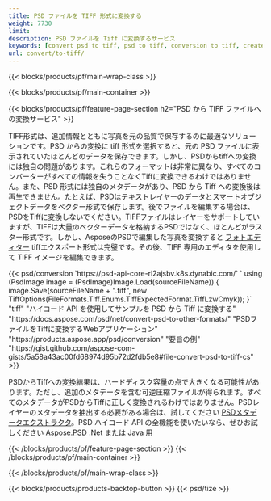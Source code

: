 ```yaml
---
title: PSD ファイルを TIFF 形式に変換する
weight: 7730
limit: 
description: PSD ファイルを Tiff に変換するサービス
keywords: [convert psd to tiff, psd to tiff, conversion to tiff, create tiff from psd, print psd as tiff]
url: convert/to-tiff/
---
```


{{< blocks/products/pf/main-wrap-class >}}

{{< blocks/products/pf/main-container >}}

{{< blocks/products/pf/feature-page-section h2="PSD から TIFF ファイルへの変換サービス" >}}
<p>TIFF形式は、追加情報とともに写真を元の品質で保存するのに最適なソリューションです。PSD からの変換に tiff 形式を選択すると、元の PSD ファイルに表示されていたほとんどのデータを保存できます。しかし、PSDからtiffへの変換には独自の問題があります。これらのフォーマットは非常に異なり、すべてのコンバーターがすべての情報を失うことなくTiffに変換できるわけではありません。また、PSD 形式には独自のメタデータがあり、PSD から Tiff への変換後は再生できません。たとえば、PSDはテキストレイヤーのデータとスマートオブジェクトデータをベクター形式で保存します。後でファイルを編集する場合は、PSDをTiffに変換しないでください。TIFFファイルはレイヤーをサポートしていますが、TIFFは大量のベクターデータを格納するPSDではなく、ほとんどがラスター形式です。しかし、AsposeのPSDで編集した写真を変換すると <a href="https://products.aspose.app/psd/photo-editor">フォトエディター</a> tiffエクスポート形式は完璧です。その後、TIFF 専用のエディタを使用して TIFF イメージを編集できます。</p>
{{< psd/conversion `https://psd-api-core-rl2ajsbv.k8s.dynabic.com/` 
`    using (PsdImage image = (PsdImage)Image.Load(sourceFileName))
    {
        image.Save(sourceFileName + ".tiff", new TiffOptions(FileFormats.Tiff.Enums.TiffExpectedFormat.TiffLzwCmyk));
    }` 
	"tiff" 
"ハイコード API を使用してサンプルを PSD から Tiff に変換する"  "https://docs.aspose.com/psd/net/convert-psd-to-other-formats/" 
"PSDファイルをTiffに変換するWebアプリケーション" "https://products.aspose.app/psd/conversion" 
"要旨の例" "https://gist.github.com/aspose-com-gists/5a58a43ac00fd68974d95b72d2fdb5e8#file-convert-psd-to-tiff-cs" >}}
<p>PSDからTiffへの変換結果は、ハードディスク容量の点で大きくなる可能性があります。ただし、追加のメタデータを含む可逆圧縮ファイルが得られます。すべてのメタデータがPSDからTiffに正しく変換されるわけではありません。PSDレイヤーのメタデータを抽出する必要がある場合は、試してください <a href="https://products.aspose.app/psd/metadata">PSDメタデータエクストラクタ</a>。PSD ハイコード API の全機能を使いたいなら、ぜひお試しください <a href="/psd">Aspose.PSD</a> .Net または Java 用</p>
{{< /blocks/products/pf/feature-page-section >}}
{{< /blocks/products/pf/main-container >}}


{{< /blocks/products/pf/main-wrap-class >}}

{{< blocks/products/products-backtop-button >}}
{{< psd/tize >}}
